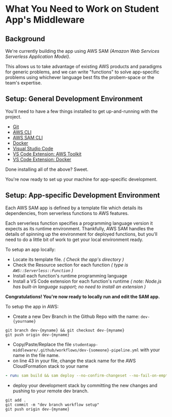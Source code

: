 # What You Need to Work on Student App's Middleware

## Background
We're currently building the app using AWS SAM _(Amazon Web Services Serverless Application Model)_.

This allows us to take advantage of existing AWS products and paradigms for generic problems, and we can write "functions" to solve app-specific problems using whichever language best fits the probem-space or the team's expertise.

## Setup: General Development Environment
You'll need to have a few things installed to get up-and-running with the project. 

- [Git](https://git-scm.com/book/en/v2/Getting-Started-Installing-Git)
- [AWS CLI](https://docs.aws.amazon.com/cli/latest/userguide/install-cliv2.html)
- [AWS SAM CLI](https://docs.aws.amazon.com/serverless-application-model/latest/developerguide/serverless-sam-cli-install.html) 
- [Docker](https://docs.docker.com/get-docker/)
- [Visual Studio Code](https://code.visualstudio.com/download)
- [VS Code Extension: AWS Toolkit](https://marketplace.visualstudio.com/items?itemName=AmazonWebServices.aws-toolkit-vscode)
- [VS Code Extension: Docker](https://marketplace.visualstudio.com/items?itemName=ms-azuretools.vscode-docker)

Done installing all of the above? Sweet.

You're now ready to set up your machine for app-specific development.

## Setup: App-specific Development Environment
Each AWS SAM app is defined by a template file which details its dependencies, from serverless functions to AWS features.

Each serverless function specifies a programming language version it expects as its runtime environment. Thankfully, AWS SAM handles the details of spinning up the environment for deployed functions, but you'll need to do a little bit of work to get your local environment ready.

To setup an app locally:
- Locate its template file. _( Check the app's directory )_
- Check the Resource section for each function _( type is `AWS::Serverless::Function` )_
- Install each function's runtime programming language
- Install a VS Code extension for each function's runtime _( note: Node.js has built-in language support; no need to install an extension )_

**Congratulations! You're now ready to locally run and edit the SAM app.**

To setup the app in AWS:
- Create a new Dev Branch in the Github Repo with the name: `dev-{yourname}`
```
git branch dev-{myname} && git checkout dev-{myname}
git push origin dev-{myname}
```
- Copy/Paste/Replace the file `studentapp-middleware/.github/workflows/dev-{someone}-pipeline.yml` with your name in the file name.
- on line 43 in your file, change the stack name for the AWS CloudFormation stack to your name
```yaml
- run: sam build && sam deploy --no-confirm-changeset --no-fail-on-empty-changeset --stack-name {dev-name} --capabilities CAPABILITY_IAM CAPABILITY_AUTO_EXPAND --region us-west-2 --s3-bucket aws-sam-cli-mana********
```
- deploy your development stack by committing the new changes and pushing to your remote dev branch.
```
git add .
git commit -m "dev branch workflow setup"
git push origin dev-{myname}
